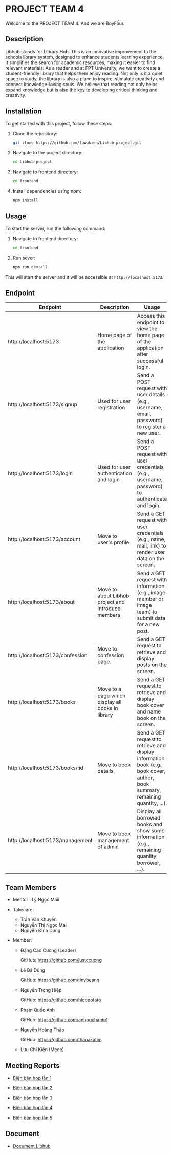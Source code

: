 # PROJECT TEAM 4

Welcome to the PROJECT TEAM 4. And we are BoyFốur.

## Description

Libhub stands for Library Hub. This is an innovative improvement to the schools library system, designed to enhance students learning experience. It simplifies the search for academic resources, making it easier to find relevant materials.  As a reader and at FPT University, we want to create a student-friendly library that helps them enjoy reading. Not only is it a quiet space to study, the library is also a place to inspire, stimulate creativity and connect knowledge-loving souls. We believe that reading not only helps expand knowledge but is also the key to developing critical thinking and creativity.

## Installation

To get started with this project, follow these steps:

1. Clone the repository:

   ```bash
   git clone https://github.com/luwukien/Libhub-project.git
   ```

2. Navigate to the project directory:

   ```bash
   cd Libhub-project  
   ```
3. Navigate to frontend directory:

   ```bash
   cd frontend  
   ```

4. Install dependencies using npm:

   ```bash
   npm install
   ```

## Usage

To start the server, run the following command:

1. Navigate to frontend directory:

   ```bash
   cd frontend  
   ```

2. Run sever:

   ```bash
   npm run dev:all
   ```

This will start the server and it will be accessible at `http://localhost:5173`.

## Endpoint
| Endpoint                       | Description                                         | Usage                                                                                   |
|--------------------------------|-----------------------------------------------------|-----------------------------------------------------------------------------------------|
| http://localhost:5173          | Home page of the application                        | Access this endpoint to view the home page of the application after successful login. |
| http://localhost:5173/signup | Used for user registration                          | Send a POST request with user details (e.g., username, email, password) to register a new user. |
| http://localhost:5173/login    | Used for user authentication and login              | Send a POST request with user credentials (e.g., username, password) to authenticate and login. |
| http://localhost:5173/account  | Move to user's profile                              | Send a GET request with user credentials (e.g., name, mail, link) to render user data on the screen. |
| http://localhost:5173/about     | Move to about Libhub project and introduce members                             | Send a GET request with information (e.g., image member or image team) to submit data for a new post. |
| http://localhost:5173/confession     | Move to confession page. | Send a GET request to retrieve and display posts on the screen.                          |
| http://localhost:5173/books     | Move to a page which display all books in library                                      | Send a GET request to retrieve and display book cover and name book on the screen.                          |
| http://localhost:5173/books/:id     | Move to book details                                       | Send a GET request to retrieve and display information book (e.g., book cover, author, book summary, remaining quantity, ...).                          |
| http://localhost:5173/management     | Move to book management of admin                                       |Display all borrowed books and show some information (e.g., remaining quanlity, borrower, ...).                          |

## Team Members

- Mentor : Lý Ngọc Maii

- Takecare:
    - Trần Văn Khuyến
    - Nguyễn Thị Ngọc Mai
    - Nguyễn Đình Dũng

- Member:
    - Đặng Cao Cường (Leader)

      GitHub: https://github.com/justccuong

    - Lê Bá Dũng

      GitHub: https://github.com/tinybeann

    - Nguyễn Trọng Hiệp

      GitHub: https://github.com/hieppotato

    - Phạm Quốc Anh

      GitHub: https://github.com/anhpqchamp1

    - Nguyễn Hoàng Thảo
    
      GitHub: https://github.com/thaoakatim

    - Lưu Chí Kiên (Meee)

## Meeting Reports
- [Biên bản họp lần 1](https://github.com/TuanVuNguyen89/jsclub-team-3-project/blob/master/Bi%C3%AAn%20b%E1%BA%A3n%20h%E1%BB%8Dp/Bi%C3%AAn%20b%E1%BA%A3n%20h%E1%BB%8Dp%20ng%C3%A0y%201.md)

- [Biên bản họp lần 2](https://github.com/TuanVuNguyen89/jsclub-team-3-project/blob/master/Bi%C3%AAn%20b%E1%BA%A3n%20h%E1%BB%8Dp/Bi%C3%AAn%20b%E1%BA%A3n%20h%E1%BB%8Dp%20ng%C3%A0y%202.md)

- [Biên bản họp lần 3](https://github.com/TuanVuNguyen89/jsclub-team-3-project/blob/master/Bi%C3%AAn%20b%E1%BA%A3n%20h%E1%BB%8Dp/Bi%C3%AAn%20b%E1%BA%A3n%20h%E1%BB%8Dp%20ng%C3%A0y%203.md)

- [Biên bản họp lần 4](https://github.com/TuanVuNguyen89/jsclub-team-3-project/blob/master/Bi%C3%AAn%20b%E1%BA%A3n%20h%E1%BB%8Dp/Bi%C3%AAn%20b%E1%BA%A3n%20h%E1%BB%8Dp%20ng%C3%A0y%204.md)

- [Biên bản họp lần 5](https://github.com/TuanVuNguyen89/jsclub-team-3-project/blob/master/Bi%C3%AAn%20b%E1%BA%A3n%20h%E1%BB%8Dp/Bi%C3%AAn%20b%E1%BA%A3n%20h%E1%BB%8Dp%20ng%C3%A0y%205.md)

## Document
- [Document Libhub](https://docs.google.com/document/d/1pmQno1baoB7y_3l71nIms7S9zbDFDBMlS1tOSNpXQtU/edit?usp=sharing)
